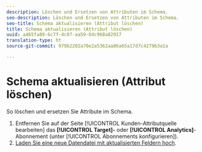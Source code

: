 ```yaml
---
description: Löschen und Ersetzen von Attributen im Schema.
seo-description: Löschen und Ersetzen von Attributen im Schema.
seo-title: Schema aktualisieren (Attribut löschen)
title: Schema aktualisieren (Attribut löschen)
uuid: a465fa89-6c7f-4c07-aa59-84c968a82917
translation-type: ht
source-git-commit: 979b2202a70e2a5362aa86a65a17d7c4279b3a1a

---
```



# Schema aktualisieren (Attribut löschen)

So löschen und ersetzen Sie Attribute im Schema.


1. Entfernen Sie auf der Seite [!UICONTROL Kunden-Attributquelle bearbeiten] das **[!UICONTROL Target]-** oder **[!UICONTROL Analytics]**-Abonnement (unter [!UICONTROL Abonnements konfigurieren]).
1. [Laden Sie eine neue Datendatei mit aktualisierten Feldern hoch](../attributes/t-crs-usecase.md#task_BCC327B2A0EF4A1BBB2934013AB92B78).

